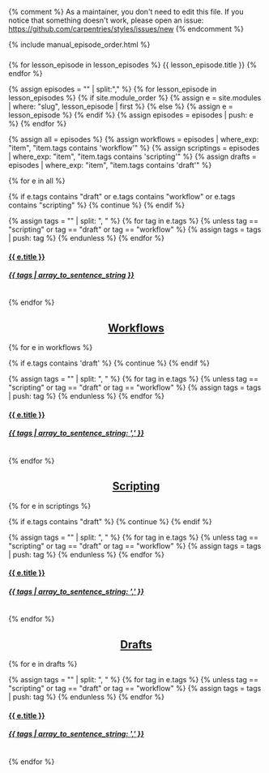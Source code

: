 {% comment %}
As a maintainer, you don't need to edit this file.
If you notice that something doesn't work, please
open an issue: https://github.com/carpentries/styles/issues/new
{% endcomment %}

{% include manual_episode_order.html %}

<style>
  h2 {text-align: center;}
</style>
<h3> </h3>


{% for lesson_episode in lesson_episodes %}
{{ lesson_episode.title }}
{% endfor %}

{% assign episodes = "" | split:"," %}
{% for lesson_episode in lesson_episodes %}
{% if site.module_order %}
  {% assign e = site.modules | where: "slug", lesson_episode | first %}
{% else %}
  {% assign e = lesson_episode %}
{% endif %}
{% assign episodes = episodes | push: e %}
{% endfor %}



{% assign all = episodes %}
{% assign workflows = episodes | where_exp: "item", "item.tags contains 'workflow'" %}
{% assign scriptings = episodes | where_exp: "item", "item.tags contains 'scripting'" %}
{% assign drafts = episodes | where_exp: "item", "item.tags contains 'draft'" %}



<div class="container-fluid">
<div class="row">
{% for e in all %}

{% if e.tags contains "draft" or e.tags contains "workflow" or e.tags contains "scripting" %}
{% continue %}
{% endif %}

{% assign tags = "" | split: ", " %}
{% for tag in e.tags %}
  {% unless tag == "scripting" or tag == "draft" or tag == "workflow" %}
    {% assign tags = tags | push: tag %}
  {% endunless %}
{% endfor %}

<div class="col-xs-4">
  <div class="panel panel-default">
    <div class="panel-heading">
      <a href="{{ e.url | relative_url }}">
        <h4>{{ e.title }}</h4>
        <h5>{{ tags | array_to_sentence_string }}</h5>
      </a>
    </div>
    <div class="panel-body">
      <img src="{{ e.figure | relative_url }}" alt="">
    </div>
  </div>
</div>

{% endfor %}
</div>
</div>



<h2 id="workflows"><a href="#workflows">Workflows</a></h2>
<div class="container-fluid">
<div class="row">
{% for e in workflows %}

{% if e.tags contains 'draft' %}
{% continue %}
{% endif %}

{% assign tags = "" | split: ", " %}
{% for tag in e.tags %}
  {% unless tag == "scripting" or tag == "draft" or tag == "workflow" %}
    {% assign tags = tags | push: tag %}
  {% endunless %}
{% endfor %}

<div class="col-xs-4">
  <div class="panel panel-default">
    <div class="panel-heading">
      <a href="{{ e.url | relative_url }}">
        <h4>{{ e.title }}</h4>
        <h5>{{ tags | array_to_sentence_string: ',' }}</h5>
      </a>
    </div>
    <div class="panel-body">
      <img src="{{ e.figure | relative_url }}" alt="">
    </div>
  </div>
</div>

{% endfor %}
</div>
</div>



<h2 id="scripting"><a href="#scripting">Scripting</a></h2>
<div class="container-fluid">
<div class="row">
{% for e in scriptings %}

{% if e.tags contains "draft" %}
{% continue %}
{% endif %}


{% assign tags = "" | split: ", " %}
{% for tag in e.tags %}
  {% unless tag == "scripting" or tag == "draft" or tag == "workflow" %}
    {% assign tags = tags | push: tag %}
  {% endunless %}
{% endfor %}

<div class="col-xs-4">
  <div class="panel panel-default">
    <div class="panel-heading">
      <a href="{{ e.url | relative_url }}">
        <h4>{{ e.title }}</h4>
        <h5>{{ tags | array_to_sentence_string: ',' }}</h5>
      </a>
    </div>
    <div class="panel-body">
      <img src="{{ e.figure | relative_url }}" alt="">
    </div>
  </div>
</div>

{% endfor %}
</div>
</div>



<h2 id="drafts"><a href="#drafts">Drafts</a></h2>
<div class="container-fluid">
<div class="row">
{% for e in drafts %}

{% assign tags = "" | split: ", " %}
{% for tag in e.tags %}
  {% unless tag == "scripting" or tag == "draft" or tag == "workflow" %}
    {% assign tags = tags | push: tag %}
  {% endunless %}
{% endfor %}

<div class="col-xs-4">
  <div class="panel panel-default">
    <div class="panel-heading">
      <a href="{{ e.url | relative_url }}">
        <h4>{{ e.title }}</h4>
        <h5>{{ tags | array_to_sentence_string: ',' }}</h5>
      </a>
    </div>
    <div class="panel-body">
      <img src="{{ e.figure | relative_url }}" alt="">
    </div>
  </div>
</div>

{% endfor %}

</div>
</div>


